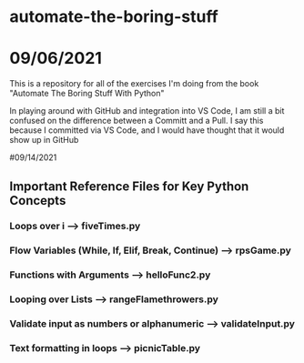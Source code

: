 # automate-the-boring-stuff

# 09/06/2021
This is a repository for all of the exercises I'm doing from the book "Automate The Boring Stuff With Python"

In playing around with GitHub and integration into VS Code, I am still a bit confused on the difference between a Committ and a Pull. I say this because I committed via VS Code, and I would have thought that it would show up in GitHub

#09/14/2021
## Important Reference Files for Key Python Concepts
### Loops over i --> fiveTimes.py
### Flow Variables (While, If, Elif, Break, Continue) --> rpsGame.py
### Functions with Arguments --> helloFunc2.py
### Looping over Lists --> rangeFlamethrowers.py
### Validate input as numbers or alphanumeric --> validateInput.py
### Text formatting in loops --> picnicTable.py
